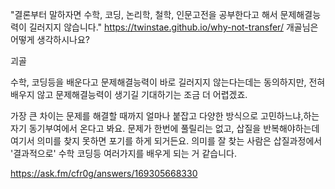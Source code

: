 "결론부터 말하자면 수학, 코딩, 논리학, 철학, 인문고전을 공부한다고 해서 문제해결능력이 길러지지 않습니다." https://twinstae.github.io/why-not-transfer/ 개골님은 어떻게 생각하시나요?

괴골

수학, 코딩등을 배운다고 문제해결능력이 바로 길러지지 않는다는데는 동의하지만, 전혀 배우지 않고 문제해결능력이 생기길 기대하기는 조금 더 어렵겠죠.

가장 큰 차이는 문제를 해결할 때까지 얼마나 붙잡고 다양한 방식으로 고민하느냐,하는 자기 동기부여에서 온다고 봐요. 문제가 한번에 풀릴리는 없고, 삽질을 반복해야하는데 여기서 의미를 찾지 못하면 포기를 하게 되거든요. 의미를 잘 찾는 사람은 삽질과정에서 '결과적으로' 수학 코딩등 여러가지를 배우게 되는 거 같습니다.

https://ask.fm/cfr0g/answers/169305668330

